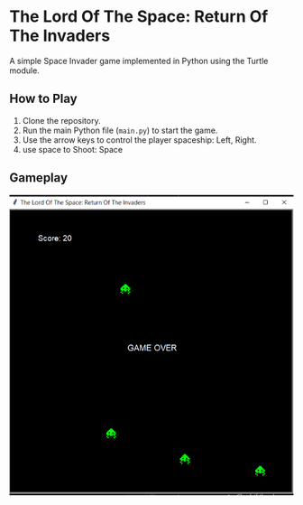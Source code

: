 # The Lord Of The Space: Return Of The Invaders

A simple Space Invader game implemented in Python using the Turtle module.

## How to Play

1. Clone the repository.
2. Run the main Python file (`main.py`) to start the game.
3. Use the arrow keys to control the player spaceship: Left, Right.
4. use space to Shoot: Space

## Gameplay

![](Images/img.png)
